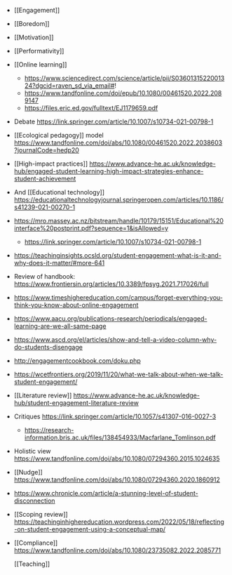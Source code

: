 - [[Engagement]]
- [[Boredom]]
- [[Motivation]]
- [[Performativity]]
- [[Online learning]]
	- https://www.sciencedirect.com/science/article/pii/S0360131522001324?dgcid=raven_sd_via_email#!
	- https://www.tandfonline.com/doi/epub/10.1080/00461520.2022.2089147
	- https://files.eric.ed.gov/fulltext/EJ1179659.pdf
- Debate https://link.springer.com/article/10.1007/s10734-021-00798-1
- [[Ecological pedagogy]] model https://www.tandfonline.com/doi/abs/10.1080/00461520.2022.2038603?journalCode=hedp20
- [[High-impact practices]] https://www.advance-he.ac.uk/knowledge-hub/engaged-student-learning-high-impact-strategies-enhance-student-achievement
- And [[Educational technology]] https://educationaltechnologyjournal.springeropen.com/articles/10.1186/s41239-021-00270-1
- https://mro.massey.ac.nz/bitstream/handle/10179/15151/Educational%20interface%20postprint.pdf?sequence=1&isAllowed=y
	- https://link.springer.com/article/10.1007/s10734-021-00798-1
- https://teachinginsights.ocsld.org/student-engagement-what-is-it-and-why-does-it-matter/#more-641
- Review of handbook: https://www.frontiersin.org/articles/10.3389/fpsyg.2021.717026/full
- https://www.timeshighereducation.com/campus/forget-everything-you-think-you-know-about-online-engagement
- https://www.aacu.org/publications-research/periodicals/engaged-learning-are-we-all-same-page
- https://www.ascd.org/el/articles/show-and-tell-a-video-column-why-do-students-disengage
- http://engagementcookbook.com/doku.php
- https://wcetfrontiers.org/2019/11/20/what-we-talk-about-when-we-talk-student-engagement/
- [[Literature review]] https://www.advance-he.ac.uk/knowledge-hub/student-engagement-literature-review
- Critiques https://link.springer.com/article/10.1057/s41307-016-0027-3
	- https://research-information.bris.ac.uk/files/138454933/Macfarlane_Tomlinson.pdf
- Holistic view https://www.tandfonline.com/doi/abs/10.1080/07294360.2015.1024635
- [[Nudge]] https://www.tandfonline.com/doi/abs/10.1080/07294360.2020.1860912
- https://www.chronicle.com/article/a-stunning-level-of-student-disconnection
- [[Scoping review]] https://teachinginhighereducation.wordpress.com/2022/05/18/reflecting-on-student-engagement-using-a-conceptual-map/
- [[Compliance]] https://www.tandfonline.com/doi/abs/10.1080/23735082.2022.2085771
  
  [[Teaching]]